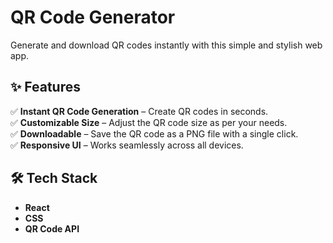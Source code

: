 #  **QR Code Generator**   

Generate and download QR codes instantly with this simple and stylish web app.  

## ✨ **Features**  
✅ **Instant QR Code Generation** – Create QR codes in seconds.  
✅ **Customizable Size** – Adjust the QR code size as per your needs.  
✅ **Downloadable** – Save the QR code as a PNG file with a single click.  
✅ **Responsive UI** – Works seamlessly across all devices.  


## 🛠 **Tech Stack**  
- **React**  
- **CSS**  
- **QR Code API**  


